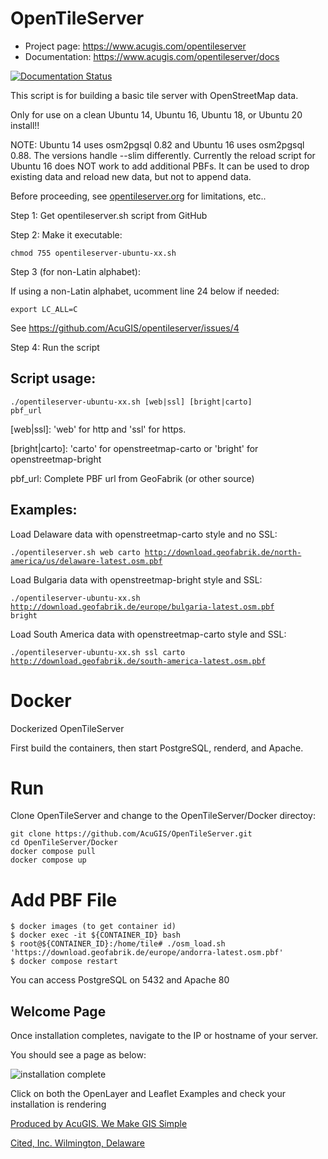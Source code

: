 # OpenTileServer

* Project page: https://www.acugis.com/opentileserver
* Documentation: https://www.acugis.com/opentileserver/docs

[![Documentation Status](https://readthedocs.org/projects/opentileserver/badge/?version=latest)](https://opentileserver.docs.acugis.com/en/latest/?badge=latest)

This script is for building a basic tile server with OpenStreetMap data.

Only for use on a clean Ubuntu 14, Ubuntu 16, Ubuntu 18, or Ubuntu 20 install!!

NOTE: Ubuntu 14 uses osm2pgsql 0.82 and Ubuntu 16 uses osm2pgsql 0.88. The versions handle --slim differently. Currently the reload script for Ubuntu 16 does NOT work to add additional PBFs. It can be used to drop existing data and reload new data, but not to append data.

Before proceeding, see [opentileserver.org](https://opentileserver.org) for limitations, etc..

Step 1: Get opentileserver.sh script from GitHub

Step 2: Make it executable:

<code>chmod 755 opentileserver-ubuntu-xx.sh</code>

Step 3 (for non-Latin alphabet):

If using a non-Latin alphabet, ucomment line 24 below if needed:

<code>export LC_ALL=C</code>

See https://github.com/AcuGIS/opentileserver/issues/4

Step 4: Run the script

## Script usage:

<code>./opentileserver-ubuntu-xx.sh  [web|ssl] [bright|carto] pbf_url</code>

[web|ssl]: 'web' for http and 'ssl' for https.

[bright|carto]: 'carto' for openstreetmap-carto or 'bright' for openstreetmap-bright

pbf_url: Complete PBF url from GeoFabrik (or other source)


## Examples:

Load Delaware data with openstreetmap-carto style and no SSL:

<code>./opentileserver.sh web carto http://download.geofabrik.de/north-america/us/delaware-latest.osm.pbf </code>

Load Bulgaria data with openstreetmap-bright style and SSL:

<code>./opentileserver-ubuntu-xx.sh http://download.geofabrik.de/europe/bulgaria-latest.osm.pbf bright</code>

Load South America data with openstreetmap-carto style and SSL:

<code>./opentileserver-ubuntu-xx.sh ssl carto http://download.geofabrik.de/south-america-latest.osm.pbf </code>

# Docker

Dockerized OpenTileServer

First build the containers, then start PostgreSQL, renderd, and Apache. 

# Run
Clone OpenTileServer and change to the OpenTileServer/Docker directoy:

    git clone https://github.com/AcuGIS/OpenTileServer.git
    cd OpenTileServer/Docker
    docker compose pull
    docker compose up
    
# Add PBF File

    $ docker images (to get container id)
    $ docker exec -it ${CONTAINER_ID} bash
    $ root@${CONTAINER_ID}:/home/tile# ./osm_load.sh 'https://download.geofabrik.de/europe/andorra-latest.osm.pbf'
    $ docker compose restart
    
You can access PostgreSQL on 5432 and Apache 80


## Welcome Page

Once installation completes, navigate to the IP or hostname of your server.

You should see a page as below:

![installation complete](http://opentileserver.org/assets/img/welcome.jpg)


Click on both the OpenLayer and Leaflet Examples and check your installation is rendering

[Produced by AcuGIS. We Make GIS Simple](https://www.acugis.com) 

[Cited, Inc. Wilmington, Delaware](https://citedcorp.com)

